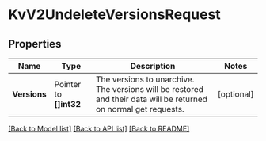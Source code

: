 # KvV2UndeleteVersionsRequest


## Properties

Name | Type | Description | Notes
------------ | ------------- | ------------- | -------------
**Versions** | Pointer to **[]int32** | The versions to unarchive. The versions will be restored and their data will be returned on normal get requests. | [optional] 





[[Back to Model list]](../README.md#documentation-for-models) [[Back to API list]](../README.md#documentation-for-api-endpoints) [[Back to README]](../README.md)


